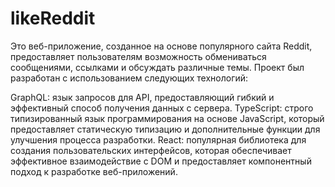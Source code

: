 # likeReddit
Это веб-приложение, созданное на основе популярного сайта Reddit, предоставляет пользователям возможность обмениваться сообщениями, ссылками и обсуждать различные темы. Проект был разработан с использованием следующих технологий:

GraphQL: язык запросов для API, предоставляющий гибкий и эффективный способ получения данных с сервера.
TypeScript: строго типизированный язык программирования на основе JavaScript, который предоставляет статическую типизацию и дополнительные функции для улучшения процесса разработки.
React: популярная библиотека для создания пользовательских интерфейсов, которая обеспечивает эффективное взаимодействие с DOM и предоставляет компонентный подход к разработке веб-приложений.
